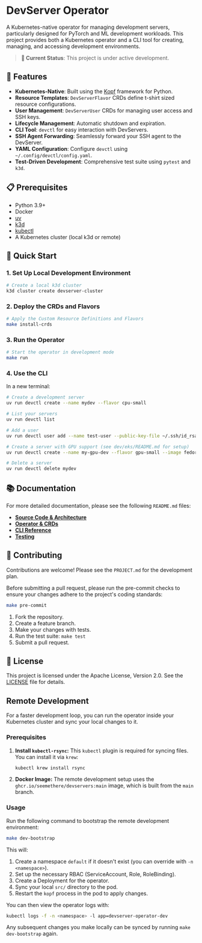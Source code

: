 # DevServer Operator

A Kubernetes-native operator for managing development servers, particularly designed for PyTorch and ML development workloads. This project provides both a Kubernetes operator and a CLI tool for creating, managing, and accessing development environments.

> **📍 Current Status**: This project is under active development.

## 🚀 Features

- **Kubernetes-Native**: Built using the [Kopf](https://kopf.readthedocs.io/) framework for Python.
- **Resource Templates**: `DevServerFlavor` CRDs define t-shirt sized resource configurations.
- **User Management**: `DevServerUser` CRDs for managing user access and SSH keys.
- **Lifecycle Management**: Automatic shutdown and expiration.
- **CLI Tool**: `devctl` for easy interaction with DevServers.
- **SSH Agent Forwarding**: Seamlessly forward your SSH agent to the DevServer.
- **YAML Configuration**: Configure `devctl` using `~/.config/devctl/config.yaml`.
- **Test-Driven Development**: Comprehensive test suite using `pytest` and `k3d`.

## 📋 Prerequisites

- Python 3.9+
- Docker
- [uv](https://github.com/astral-sh/uv)
- [k3d](https://k3d.io/)
- [kubectl](https://kubernetes.io/docs/tasks/tools/install-kubectl/)
- A Kubernetes cluster (local k3d or remote)

## 🏃 Quick Start

### 1. Set Up Local Development Environment

```bash
# Create a local k3d cluster
k3d cluster create devserver-cluster
```

### 2. Deploy the CRDs and Flavors

```bash
# Apply the Custom Resource Definitions and Flavors
make install-crds
```

### 3. Run the Operator

```bash
# Start the operator in development mode
make run
```

### 4. Use the CLI

In a new terminal:

```bash
# Create a development server
uv run devctl create --name mydev --flavor cpu-small

# List your servers
uv run devctl list

# Add a user
uv run devctl user add --name test-user --public-key-file ~/.ssh/id_rsa.pub

# Create a server with GPU support (see dev/eks/README.md for setup)
uv run devctl create --name my-gpu-dev --flavor gpu-small --image fedora:latest

# Delete a server
uv run devctl delete mydev
```

## 📚 Documentation

For more detailed documentation, please see the following `README.md` files:

-   **[Source Code & Architecture](./src/README.md)**
-   **[Operator & CRDs](./src/devservers/operator/README.md)**
-   **[CLI Reference](./src/devservers/cli/README.md)**
-   **[Testing](./tests/README.md)**

## 🤝 Contributing

Contributions are welcome! Please see the `PROJECT.md` for the development plan.

Before submitting a pull request, please run the pre-commit checks to ensure your changes adhere to the project's coding standards:

```bash
make pre-commit
```

1.  Fork the repository.
2.  Create a feature branch.
3.  Make your changes with tests.
4.  Run the test suite: `make test`
5.  Submit a pull request.

## 📄 License

This project is licensed under the Apache License, Version 2.0. See the [LICENSE](LICENSE) file for details.

## Remote Development

For a faster development loop, you can run the operator inside your Kubernetes cluster and sync your local changes to it.

### Prerequisites

1.  **Install `kubectl-rsync`:** This `kubectl` plugin is required for syncing files. You can install it via `krew`:
    ```bash
    kubectl krew install rsync
    ```

2.  **Docker Image:** The remote development setup uses the `ghcr.io/seemethere/devservers:main` image, which is built from the `main` branch.

### Usage

Run the following command to bootstrap the remote development environment:

```bash
make dev-bootstrap
```

This will:
1.  Create a namespace `default` if it doesn't exist (you can override with `-n <namespace>`).
2.  Set up the necessary RBAC (ServiceAccount, Role, RoleBinding).
3.  Create a Deployment for the operator.
4.  Sync your local `src/` directory to the pod.
5.  Restart the `kopf` process in the pod to apply changes.

You can then view the operator logs with:
```bash
kubectl logs -f -n <namespace> -l app=devserver-operator-dev
```

Any subsequent changes you make locally can be synced by running `make dev-bootstrap` again.
